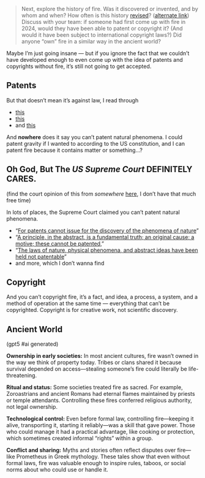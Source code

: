 > Next, explore the history of fire. Was it discovered or invented, and by whom and when? How often is this history [revised](https://www.history.com/news/human-ancestors-tamed-fire-earlier-than-thought)? ([alternate link](https://archive.is/a8cjb)) Discuss with your team: if someone had first come up with fire in 2024, would they have been able to patent or copyright it? (And would it have been subject to international copyright laws?) Did anyone “own” fire in a similar way in the ancient world?

Maybe I’m just going insane — but if you ignore the fact that we couldn’t have developed enough to even come up with the idea of patents and copyrights without fire, it’s still not going to get accepted.

## Patents

But that doesn’t mean it’s against law, I read through

 - [this](https://www.govinfo.gov/content/pkg/USCODE-2011-title35/html/USCODE-2011-title35-partII-chap10-sec101.htm)
 - [this](https://www.govinfo.gov/content/pkg/USCODE-2011-title35/html/USCODE-2011-title35-partII-chap10-sec102.htm)
 - and [this](https://www.govinfo.gov/content/pkg/USCODE-2011-title35/html/USCODE-2011-title35-partII-chap10-sec103.htm)

And **nowhere** does it say you can’t patent natural phenomena. I could patent gravity if I wanted to according to the US constitution, and I can patent fire because it contains matter or something...?

## Oh God, But The ***US Supreme Court* DEFINITELY CARES**.

(find the court opinion of this from *somewhere* [here](https://www.supremecourt.gov/opinions/slipopinion/24), I don’t have that much free time)

In lots of places, the Supreme Court claimed you can’t patent natural phenomena.

 - “[For patents cannot issue for the discovery of the phenomena of nature](https://www.law.cornell.edu/supremecourt/text/333/127#p4)”
 - “[A principle, in the abstract, is a fundamental truth; an original cause; a motive; these cannot be patented,](https://tile.loc.gov/storage-services/service/ll/usrep/usrep055/usrep055156/usrep055156.pdf#page=20)” <!--Did you know you could do that to pdf urls?-->
 - “[The laws of nature, physical phenomena, and abstract ideas have been held not patentable](https://tile.loc.gov/storage-services/service/ll/usrep/usrep447/usrep447303/usrep447303.pdf#page=7)”
 - and more, which I don’t wanna find

## Copyright

And you can’t copyright fire, it’s a fact, and idea, a process, a system, and a method of operation at the same time — everything that can’t be copyrighted. Copyright is for creative work, not scientific discovery.

## Ancient World

(gpt5 #ai generated)

**Ownership in early societies:** In most ancient cultures, fire wasn’t owned in the way we think of property today. Tribes or clans shared it because survival depended on access—stealing someone’s fire could literally be life-threatening.

**Ritual and status:** Some societies treated fire as sacred. For example, Zoroastrians and ancient Romans had eternal flames maintained by priests or temple attendants. Controlling these fires conferred religious authority, not legal ownership.

**Technological control:** Even before formal law, controlling fire—keeping it alive, transporting it, starting it reliably—was a skill that gave power. Those who could manage it had a practical advantage, like cooking or protection, which sometimes created informal “rights” within a group.

**Conflict and sharing:** Myths and stories often reflect disputes over fire—like Prometheus in Greek mythology. These tales show that even without formal laws, fire was valuable enough to inspire rules, taboos, or social norms about who could use or handle it.
